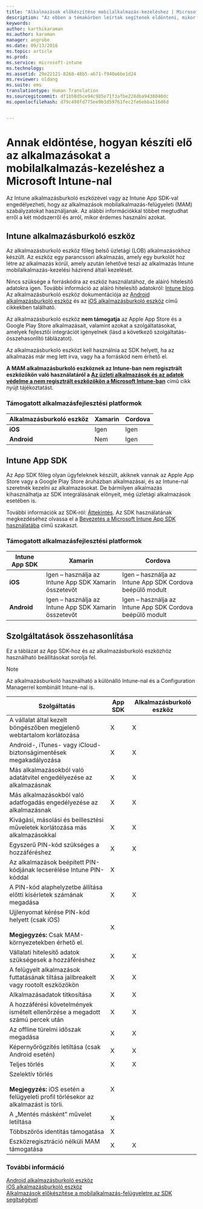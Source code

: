 ```yaml
---
title: "Alkalmazások előkészítése mobilalkalmazás-kezeléshez | Microsoft Intune"
description: "Az ebben a témakörben leírtak segítenek eldönteni, mikor használja az Alkalmazásburkoló eszközt és az App SDK-t arra, hogy engedélyezze az egyéni, üzletági alkalmazások számára a mobilalkalmazás-kezelési szabályzatok használatát."
keywords: 
author: karthikaraman
ms.author: karaman
manager: angrobe
ms.date: 09/13/2016
ms.topic: article
ms.prod: 
ms.service: microsoft-intune
ms.technology: 
ms.assetid: 29e22121-8268-48b5-a671-f940a6be1d24
ms.reviewer: oldang
ms.suite: ems
translationtype: Human Translation
ms.sourcegitcommit: df1b58d5ce94c985e71f3afbe228dba9438040dc
ms.openlocfilehash: d79c498fd775ee9b3d59761fec2fe6ebba116d6d


---
```


# Annak eldöntése, hogyan készíti elő az alkalmazásokat a mobilalkalmazás-kezeléshez a Microsoft Intune-nal
Az Intune alkalmazásburkoló eszközével vagy az Intune App SDK-val engedélyezheti, hogy az alkalmazások mobilalkalmazás-felügyeleti (MAM) szabályzatokat használjanak. Az alábbi információkkal többet megtudhat erről a két módszerről és arról, mikor érdemes használni azokat.

## Intune alkalmazásburkoló eszköz
Az alkalmazásburkoló eszköz főleg belső üzletági (LOB) alkalmazásokhoz készült. Az eszköz egy parancssori alkalmazás, amely egy burkolót hoz létre az alkalmazás körül, amely azután lehetővé teszi az alkalmazás Intune mobilalkalmazás-kezelési házirend általi kezelését. 

Nincs szüksége a forráskódra az eszköz használatához, de aláíró hitelesítő adatokra igen.  További információ az aláíró hitelesítő adatokról: [Intune blog](https://blogs.technet.microsoft.com/enterprisemobility/2015/02/25/how-to-obtain-the-prerequisites-for-the-intune-app-wrapping-tool-for-ios/). Az alkalmazásburkoló eszköz dokumentációja az [Android alkalmazásburkoló eszköz](prepare-android-apps-for-mobile-application-management-with-the-microsoft-intune-app-wrapping-tool.md) és az [iOS alkalmazásburkoló eszköz](prepare-ios-apps-for-mobile-application-management-with-the-microsoft-intune-app-wrapping-tool.md) című cikkekben található.

Az alkalmazásburkoló eszköz **nem támogatja** az Apple App Store és a Google Play Store alkalmazásait, valamint azokat a szolgáltatásokat, amelyek fejlesztői integrációt igényelnek (lásd a következő szolgáltatás-összehasonlító táblázatot).

Az alkalmazásburkoló eszközt kell használnia az SDK helyett, ha az alkalmazás már meg lett írva, vagy ha a forráskód nem érhető el.

**A MAM alkalmazásburkoló eszköznek az Intune-ban nem regisztrált eszközökön való használatáról a [Az üzleti alkalmazások és az adatok védelme a nem regisztrált eszközökön a Microsoft Intune-ban](protect-line-of-business-apps-and-data-on-devices-not-enrolled-in-microsoft-intune.md)** című cikk nyújt tájékoztatást.

### Támogatott alkalmazásfejlesztési platformok

|**Alkalmazásburkoló eszköz** | **Xamarin** |**Cordova** |
|------|----|----|
|**iOS** |Igen|Igen|
|**Android**| Nem |Igen|

## Intune App SDK
Az App SDK főleg olyan ügyfeleknek készült, akiknek vannak az Apple App Store vagy a Google Play Store áruházban alkalmazásai, és az Intune-nal szeretnék kezelni az alkalmazásokat. De bármilyen alkalmazás kihasználhatja az SDK integrálásának előnyeit, még üzletági alkalmazások esetében is.

További információk az SDK-ról: [Áttekintés](/intune/develop/intune-app-sdk). Az SDK használatának megkezdéséhez olvassa el a [Bevezetés a Microsoft Intune App SDK használatába](/intune/develop/intune-app-sdk-get-started) című szakaszt.

### Támogatott alkalmazásfejlesztési platformok

|**Intune App SDK** |**Xamarin** |**Cordova**
|------|----|----|
|**iOS**|Igen – használja az Intune App SDK Xamarin összetevőt|Igen – használja az Intune App SDK Cordova beépülő modult|
|**Android**| Igen – használja az Intune App SDK Xamarin összetevőt|Igen – használja az Intune App SDK Cordova beépülő modult|

## Szolgáltatások összehasonlítása
Ez a táblázat az App SDK-hoz és az alkalmazásburkoló eszközhöz használható beállításokat sorolja fel.

> [!NOTE]
> Az alkalmazásburkoló használható a különálló Intune-nal és a Configuration Managerrel kombinált Intune-nal is.

|Szolgáltatás|App SDK|Alkalmazásburkoló eszköz|
|-----------|---------------------|-----------|
|A vállalat által kezelt böngészőben megjelenő webtartalom korlátozása|X|X|
|Android-, iTunes- vagy iCloud-biztonságimentések megakadályozása|X|X|
|Más alkalmazásokból való adatátvitel engedélyezése az alkalmazásnak|X|X|
|Más alkalmazásokból való adatfogadás engedélyezése az alkalmazásnak|X|X|
|Kivágási, másolási és beillesztési műveletek korlátozása más alkalmazásokkal|X|X|
|Egyszerű PIN-kód szükséges a hozzáféréshez|X|X|
|Az alkalmazások beépített PIN-kódjának lecserélése Intune PIN-kóddal|X||
|A PIN-kód alaphelyzetbe állítása előtti kísérletek számának megadása|X|X|
|Ujjlenyomat kérése PIN-kód helyett (csak iOS)<br></br>**Megjegyzés:** Csak MAM-környezetekben érhető el.|X||
|Vállalati hitelesítő adatok szükségesek a hozzáféréshez|X|X|
|A felügyelt alkalmazások futtatásának tiltása jailbreakelt vagy rootolt eszközökön|X|X|
|Alkalmazásadatok titkosítása|X|X|
|A hozzáférési követelmények ismételt ellenőrzése a megadott számú percek után|X|X|
|Az offline türelmi időszak megadása|X|X|
|Képernyőrögzítés letiltása (csak Android esetén)|X|X|
|Teljes törlés|X|X|
|Szelektív törlés <br></br>**Megjegyzés:** iOS esetén a felügyeleti profil törlésekor az alkalmazást is törli.|X||
|A „Mentés másként” művelet letiltása |X||
|Többszörös identitás támogatása|X||
|Eszközregisztráció nélküli MAM támogatása|X|X|
### További információ

[Android alkalmazásburkoló eszköz](prepare-android-apps-for-mobile-application-management-with-the-microsoft-intune-app-wrapping-tool.md)</br>
[iOS alkalmazásburkoló eszköz](prepare-ios-apps-for-mobile-application-management-with-the-microsoft-intune-app-wrapping-tool.md)</br>
[Alkalmazások előkészítése a mobilalkalmazás-felügyeletre az SDK segítségével](use-the-sdk-to-enable-apps-for-mobile-application-management.md)



<!--HONumber=Sep16_HO4-->


